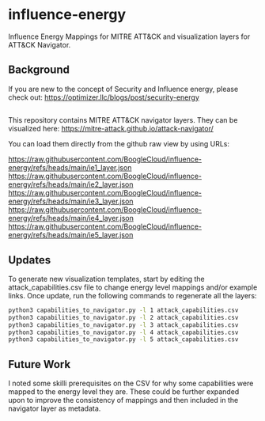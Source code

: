 # influence-energy
Influence Energy Mappings for MITRE ATT&amp;CK and visualization layers for ATT&CK Navigator.

## Background

If you are new to the concept of Security and Influence energy, please check out: https://optimizer.llc/blogs/post/security-energy

## 
This repository contains MITRE ATT&CK navigator layers. They can be visualized here: https://mitre-attack.github.io/attack-navigator/

You can load them directly from the github raw view by using URLs:

https://raw.githubusercontent.com/BoogleCloud/influence-energy/refs/heads/main/ie1_layer.json
https://raw.githubusercontent.com/BoogleCloud/influence-energy/refs/heads/main/ie2_layer.json
https://raw.githubusercontent.com/BoogleCloud/influence-energy/refs/heads/main/ie3_layer.json
https://raw.githubusercontent.com/BoogleCloud/influence-energy/refs/heads/main/ie4_layer.json
https://raw.githubusercontent.com/BoogleCloud/influence-energy/refs/heads/main/ie5_layer.json

## Updates

To generate new visualization templates, start by editing the attack_capabilities.csv file to change energy level mappings and/or example links. Once update, run the following commands to regenerate all the layers:

```bash
python3 capabilities_to_navigator.py -l 1 attack_capabilities.csv
python3 capabilities_to_navigator.py -l 2 attack_capabilities.csv
python3 capabilities_to_navigator.py -l 3 attack_capabilities.csv
python3 capabilities_to_navigator.py -l 4 attack_capabilities.csv
python3 capabilities_to_navigator.py -l 5 attack_capabilities.csv
```

## Future Work

I noted some skilli prerequisites on the CSV for why some capabilities were mapped to the energy level they are. These could be further expanded upon to improve the consistency of mappings and then included in the navigator layer as metadata.
